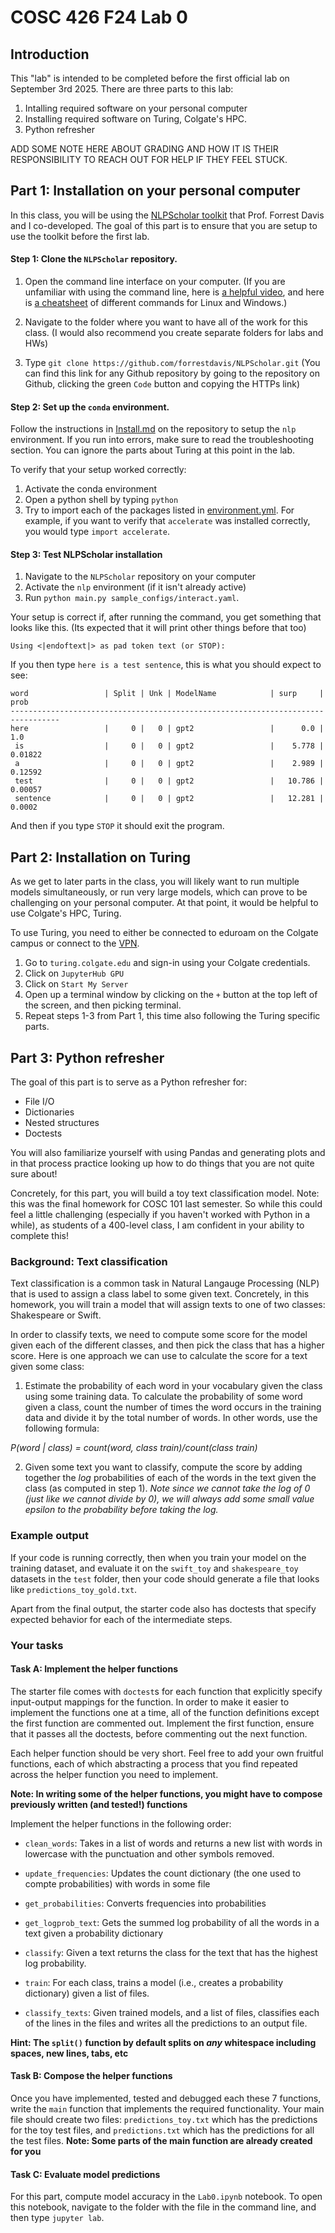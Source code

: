 # COSC 426 F24 Lab 0

## Introduction

This "lab" is intended to be completed before the first official lab on September 3rd 2025. There are three parts to this lab: 

1. Intalling required software on your personal computer
2. Installing required software on Turing, Colgate's HPC. 
3. Python refresher

ADD SOME NOTE HERE ABOUT GRADING AND HOW IT IS THEIR RESPONSIBILITY TO REACH OUT FOR HELP IF THEY FEEL STUCK. 

## Part 1: Installation on your personal computer

In this class, you will be using the [NLPScholar toolkit](https://github.com/forrestdavis/NLPScholar/) that Prof. Forrest Davis and I co-developed. The goal of this part is to ensure that you are setup to use the toolkit before the first lab. 

#### Step 1: Clone the `NLPScholar` repository. 

1. Open the command line interface on your computer. (If you are unfamiliar with using the command line, here is [a helpful video](https://www.youtube.com/watch?v=bE9DyH43C2I), and here is [a cheatsheet](https://www.geeksforgeeks.org/linux-unix/linux-vs-windows-commands/) of different commands for Linux and Windows.)

2. Navigate to the folder where you want to have all of the work for this class. (I would also recommend you create separate folders for labs and HWs)

3. Type `git clone https://github.com/forrestdavis/NLPScholar.git` (You can find this link for any Github repository by going to the repository on Github, clicking the green `Code` button and copying the HTTPs link)


#### Step 2: Set up the `conda` environment.

Follow the instructions in [Install.md](https://github.com/forrestdavis/NLPScholar/blob/main/Install.md) on the repository to setup the `nlp` environment. If you run into errors, make sure to read the troubleshooting section. You can ignore the parts about Turing at this point in the lab. 

To verify that your setup worked correctly: 

1. Activate the conda environment
2. Open a python shell by typing `python`
3. Try to import each of the packages listed in [environment.yml](https://github.com/forrestdavis/NLPScholar/blob/main/environment.yml). For example, if you want to verify that `accelerate` was installed correctly, you would type `import accelerate`. 


#### Step 3: Test NLPScholar installation

1. Navigate to the `NLPScholar` repository on your computer
2. Activate the `nlp` environment (if it isn't already active)
3. Run `python main.py sample_configs/interact.yaml`. 

Your setup is correct if, after running the command, you get something that looks like this. (Its expected that it will print other things before that too)

`Using <|endoftext|> as pad token
text (or STOP):`

If you then type `here is a test sentence`, this is what you should expect to see: 

```
word                 | Split | Unk | ModelName            | surp     | prob      
---------------------------------------------------------------------------------
here                 |     0 |   0 | gpt2                 |      0.0 |        1.0
 is                  |     0 |   0 | gpt2                 |    5.778 |    0.01822
 a                   |     0 |   0 | gpt2                 |    2.989 |    0.12592
 test                |     0 |   0 | gpt2                 |   10.786 |    0.00057
 sentence            |     0 |   0 | gpt2                 |   12.281 |     0.0002

```

And then if you type `STOP` it should exit the program. 


## Part 2: Installation on Turing

As we get to later parts in the class, you will likely want to run multiple models simultaneously, or run very large models, which can prove to be challenging on your personal computer. At that point, it would be helpful to use Colgate's HPC, Turing. 

To use Turing, you need to either be connected to eduroam on the Colgate campus or connect to the [VPN](https://www.colgate.edu/about/campus-services-and-resources/vpn-connections-campus-network).

1. Go to `turing.colgate.edu` and sign-in using your Colgate credentials. 
2. Click on `JupyterHub GPU`
3. Click on `Start My Server`
4. Open up a terminal window by clicking on the `+` button at the top left of the screen, and then picking terminal. 
5. Repeat steps 1-3 from Part 1, this time also following the Turing specific parts. 


## Part 3: Python refresher


The goal of this part is to serve as a Python refresher for: 

- File I/O
- Dictionaries
- Nested structures
- Doctests

You will also familiarize yourself with using Pandas and generating plots and in that process practice looking up how to do things that you are not quite sure about!

Concretely, for this part, you will build a toy text classification model. Note: this was the final homework for COSC 101 last semester. So while this could feel a little challenging (especially if you haven't worked with Python in a while), as students of a 400-level class, I am confident in your ability to complete this! 

### Background: Text classification 

Text classification is a common task in Natural Langauge Processing (NLP) that is used to assign a class label to some given text. Concretely, in this homework, you will train a model that will assign texts to one of two classes: Shakespeare or Swift. 

In order to classify texts, we need to compute some score for the model given each of the different classes, and then pick the class that has a higher score. Here is one approach we can use to calculate the score for a text given some class: 

1. Estimate the probability of each word in your vocabulary given the class using some training data. To calculate the probability of some word given a class, count the number of times the word occurs in the training data and divide it by the total number of words. In other words, use the following formula: 

 *P(word | class) = count(word, class train)/count(class train)*


2. Given some text you want to classify, compute the score by adding together the *log* probabilities of each of the words in the text given the class (as computed in step 1). *Note since we cannot take the log of 0 (just like we cannot divide by 0), we will always add some small value epsilon to the probability before taking the log.* 


### Example output

If your code is running correctly, then when you train your model on the training dataset, and evaluate it on the `swift_toy` and `shakespeare_toy` datasets in the `test` folder, then your code should generate a file that looks like `predictions_toy_gold.txt`. 

Apart from the final output, the starter code also has doctests that specify expected behavior for each of the intermediate steps. 


### Your tasks

#### Task A: Implement the helper functions

The starter file comes with `doctest`s for each function that explicitly specify input-output mappings for the function. In order to make it easier to implement the functions one at a time, all of the function definitions except the first function are commented out. Implement the first function, ensure that it passes all the doctests, before commenting out the next function. 

Each helper function should be very short. Feel free to add your own fruitful functions, each of which abstracting a process that you find repeated across the helper function you need to implement.

**Note: In writing some of the helper functions, you might have to compose previously written (and tested!) functions**

Implement the helper functions in the following order: 


- `clean_words`: Takes in a list of words and returns a new list with words in lowercase with the punctuation and other symbols removed. 

- `update_frequencies`: Updates the count dictionary (the one used to compte probabilities) with words in some file

- `get_probabilities`: Converts frequencies into probabilities

- `get_logprob_text`: Gets the summed log probability of all the words in a text given a probability dictionary

- `classify`: Given a text returns the class for the text that has the highest log probability. 

- `train`: For each class, trains a model (i.e., creates a probability dictionary) given a list of files. 

- `classify_texts`: Given trained models, and a list of files, classifies each of the lines in the files and writes all the predictions to an output file. 


**Hint: The `split()` function by default splits on *any* whitespace including spaces, new lines, tabs, etc**

#### Task B: Compose the helper functions

Once you have implemented, tested and debugged each these 7 functions, write the `main` function that implements the required functionality. Your main file should create two files: `predictions_toy.txt` which has the predictions for the toy test files, and `predictions.txt` which has the predictions for all the test files. **Note: Some parts of the main function are already created for you**

#### Task C: Evaluate model predictions

For this part, compute model accuracy in the `Lab0.ipynb` notebook. To open this notebook, navigate to the folder with the file in the command line, and then type `jupyter lab`. 


